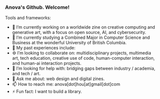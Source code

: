 ### Anova's Github. Welcome!

Tools and frameworks:

- 🔭 I’m currently working on a worldwide zine on creative computing and generative art, with a focus on open source, AI, and cybersecurity. 
- 🌱 I’m currently studying a Combined Major in Computer Science and Business at the wonderful University of British Columbia.
- 👾 My past experiences include: 
- ⚙️ I’m looking to collaborate on: multidisciplinary projects, multimedia art, tech education, creative use of code, human-computer interaction, and human-ai interaction projects. 
- 🤍 I’m looking for help with: bridging gaps between industry / academia, and tech / art.
- 💬 Ask me about: web design and digital zines.
- 📫 How to reach me: anova[dot]hou[at]gmail[dot]com
- ⚡ Fun fact: I want to build a library.


<!--
**novahdesign/novahdesign** is a ✨ _special_ ✨ repository because its `README.md` (this file) appears on your GitHub profile.

Here are some ideas to get you started:

- 🔭 I’m currently working on ...
- 🌱 I’m currently learning ...
- 👯 I’m looking to collaborate on ...
- 🤔 I’m looking for help with ...
- 💬 Ask me about ...
- 📫 How to reach me: ...
- 😄 Pronouns: ...
- ⚡ Fun fact: ...
-->
